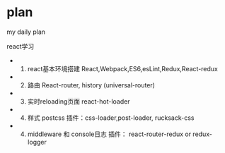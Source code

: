 # plan
my daily plan

react学习
- 1. react基本环境搭建
React,Webpack,ES6,esLint,Redux,React-redux
- 2. 路由
React-router, history
(universal-router)
- 3. 实时reloading页面
react-hot-loader
- 4. 样式
postcss
插件：css-loader,post-loader, rucksack-css
- 4. middleware 和 console日志
 插件： react-router-redux or redux-logger
